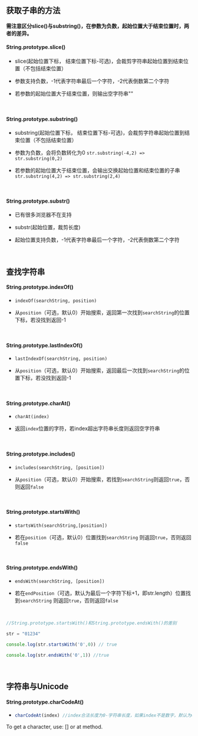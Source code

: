 ## 获取子串的方法

**需注意区分slice()与substring()，在参数为负数，起始位置大于结束位置时，两者的差异。**

#### String.prototype.slice()

- slice(起始位置下标， 结束位置下标-可选)，会裁剪字符串起始位置到结束位置（不包括结束位置）

- 参数支持负数，-1代表字符串最后一个字符，-2代表倒数第二个字符

- 若参数的起始位置大于结束位置，则输出空字符串""

<br>

#### String.prototype.substring()

- substring(起始位置下标， 结束位置下标-可选)，会裁剪字符串起始位置到结束位置（不包括结束位置）

- 参数为负数，会将负数转化为0 `str.substring(-4,2) => str.substring(0,2)`

- 若参数的起始位置大于结束位置，会输出交换起始位置和结束位置的子串`str.substring(4,2) => str.substring(2,4)`

<br>

#### String.prototype.substr()

- 已有很多浏览器不在支持

- substr(起始位置，裁剪长度)

- 起始位置支持负数，-1代表字符串最后一个字符，-2代表倒数第二个字符

<br>

## 查找字符串

#### String.prototype.indexOf()

- `indexOf(searchString, position)`

- 从`position`（可选，默认0）开始搜索，返回第一次找到`searchString`的位置下标，若没找到返回-1

<br>

#### String.prototype.lastIndexOf()

- `lastIndexOf(searchString, position)`

- 从`position`（可选，默认0）开始搜索，返回最后一次找到`searchString`的位置下标，若没找到返回-1

<br>

#### String.prototype.charAt()

- `charAt(index)`

- 返回`index`位置的字符，若index超出字符串长度则返回空字符串

<br>

#### String.prototype.includes()

- `includes(searchString, [position])`

- 从`position`（可选，默认0）开始搜索，若找到`searchString`则返回`true`，否则返回`false`

<br>

#### String.prototype.startsWith()

- `startsWith(searchString,[position])`

- 若在`position`（可选，默认0）位置找到`searchString` 则返回`true`，否则返回`false`

<br>

#### String.prototype.endsWith()

- `endsWith(searchString, [position])`

- 若在`endPosition`（可选，默认为最后一个字符下标+1，即str.length）位置找到`searchString` 则返回`true`，否则返回`false`

<br>

```jsx
//String.prototype.startsWith()和String.prototype.endsWith()的差别

str = "01234"

console.log(str.startsWith('0',0)) // true

console.log(str.endsWith('0',1)) //true
```

<br>

## 字符串与Unicode

#### String.prototype.charCodeAt()

- ```jsx
  charCodeAt(index) //index合法长度为0-字符串长度，如果index不是数字，默认为0
  ```





To get a character, use: [] or at method.

### 
